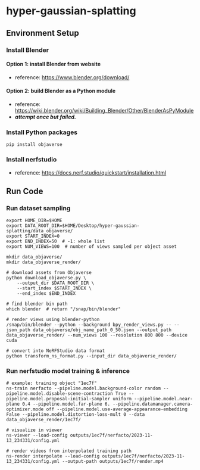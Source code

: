 # hyper-gaussian-splatting

## Environment Setup

### Install Blender

#### Option 1: install Blender from website
- reference: https://www.blender.org/download/

#### Option 2: build Blender as a Python module 
- reference: https://wiki.blender.org/wiki/Building_Blender/Other/BlenderAsPyModule
- ***attempt once but failed.***

### Install Python packages
```
pip install objaverse
```
### Install nerfstudio
- reference: https://docs.nerf.studio/quickstart/installation.html

## Run Code

### Run dataset sampling
```
export HOME_DIR=$HOME
export DATA_ROOT_DIR=$HOME/Desktop/hyper-gaussian-splatting/data_objaverse/
export START_INDEX=0
export END_INDEX=50  # -1: whole list
export NUM_VIEWS=100  # number of views sampled per object asset

mkdir data_objaverse/
mkdir data_objaverse_render/

# download assets from Objaverse
python download_objaverse.py \
    --output_dir $DATA_ROOT_DIR \
    --start_index $START_INDEX \
    --end_index $END_INDEX

# find blender bin path
which blender  # return "/snap/bin/blender"

# render views using blender-python
/snap/bin/blender --python --background bpy_render_views.py -- --json_path data_objaverse/obj_name_path_0_50.json --output_path data_objaverse_render/ --num_views 100 --resolution 800 800 --device cuda

# convert into NeRFStudio data format
python transform_ns_format.py --input_dir data_objaverse_render/
```

### Run nerfstudio model training & inference
```
# example: training object "1ec7f"
ns-train nerfacto --pipeline.model.background-color random --pipeline.model.disable-scene-contraction True --pipeline.model.proposal-initial-sampler uniform --pipeline.model.near-plane 0.4 --pipeline.model.far-plane 6. --pipeline.datamanager.camera-optimizer.mode off --pipeline.model.use-average-appearance-embedding False --pipeline.model.distortion-loss-mult 0 --data data_objaverse_render/1ec7f/

# visualize in viewer
ns-viewer --load-config outputs/1ec7f/nerfacto/2023-11-13_234331/config.yml

# render videos from interpolated training path
ns-render interpolate --load-config outputs/1ec7f/nerfacto/2023-11-13_234331/config.yml --output-path outputs/1ec7f/render.mp4
```